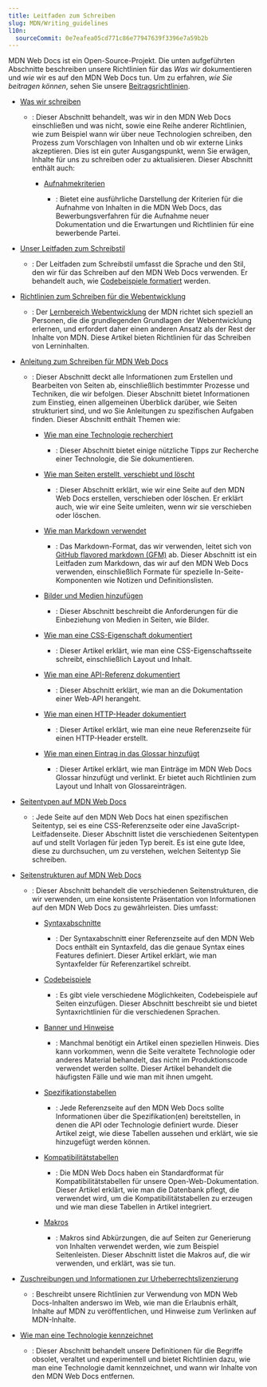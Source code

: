 ```yaml
---
title: Leitfaden zum Schreiben
slug: MDN/Writing_guidelines
l10n:
  sourceCommit: 0e7eafea05cd771c86e77947639f3396e7a59b2b
---
```


MDN Web Docs ist ein Open-Source-Projekt. Die unten aufgeführten Abschnitte beschreiben unsere Richtlinien für das _Was_ wir dokumentieren und _wie_ wir es auf den MDN Web Docs tun. Um zu erfahren, _wie Sie beitragen können_, sehen Sie unsere [Beitragsrichtlinien](/de/docs/MDN/Community).

- [Was wir schreiben](/de/docs/MDN/Writing_guidelines/What_we_write)

  - : Dieser Abschnitt behandelt, was wir in den MDN Web Docs einschließen und was nicht, sowie eine Reihe anderer Richtlinien, wie zum Beispiel wann wir über neue Technologien schreiben, den Prozess zum Vorschlagen von Inhalten und ob wir externe Links akzeptieren. Dies ist ein guter Ausgangspunkt, wenn Sie erwägen, Inhalte für uns zu schreiben oder zu aktualisieren. Dieser Abschnitt enthält auch:

    - [Aufnahmekriterien](/de/docs/MDN/Writing_guidelines/Criteria_for_inclusion)

      - : Bietet eine ausführliche Darstellung der Kriterien für die Aufnahme von Inhalten in die MDN Web Docs, das Bewerbungsverfahren für die Aufnahme neuer Dokumentation und die Erwartungen und Richtlinien für eine bewerbende Partei.

- [Unser Leitfaden zum Schreibstil](/de/docs/MDN/Writing_guidelines/Writing_style_guide)

  - : Der Leitfaden zum Schreibstil umfasst die Sprache und den Stil, den wir für das Schreiben auf den MDN Web Docs verwenden. Er behandelt auch, wie [Codebeispiele formatiert](/de/docs/MDN/Writing_guidelines/Code_style_guide) werden.

- [Richtlinien zum Schreiben für die Webentwicklung](/de/docs/MDN/Writing_guidelines/Learning_content)

  - : Der [Lernbereich Webentwicklung](/de/docs/Learn_web_development) der MDN richtet sich speziell an Personen, die die grundlegenden Grundlagen der Webentwicklung erlernen, und erfordert daher einen anderen Ansatz als der Rest der Inhalte von MDN. Diese Artikel bieten Richtlinien für das Schreiben von Lerninhalten.

- [Anleitung zum Schreiben für MDN Web Docs](/de/docs/MDN/Writing_guidelines/Howto)

  - : Dieser Abschnitt deckt alle Informationen zum Erstellen und Bearbeiten von Seiten ab, einschließlich bestimmter Prozesse und Techniken, die wir befolgen. Dieser Abschnitt bietet Informationen zum Einstieg, einen allgemeinen Überblick darüber, wie Seiten strukturiert sind, und wo Sie Anleitungen zu spezifischen Aufgaben finden. Dieser Abschnitt enthält Themen wie:

    - [Wie man eine Technologie recherchiert](/de/docs/MDN/Writing_guidelines/Howto/Research_technology)

      - : Dieser Abschnitt bietet einige nützliche Tipps zur Recherche einer Technologie, die Sie dokumentieren.

    - [Wie man Seiten erstellt, verschiebt und löscht](/de/docs/MDN/Writing_guidelines/Howto/Creating_moving_deleting)

      - : Dieser Abschnitt erklärt, wie wir eine Seite auf den MDN Web Docs erstellen, verschieben oder löschen. Er erklärt auch, wie wir eine Seite umleiten, wenn wir sie verschieben oder löschen.

    - [Wie man Markdown verwendet](/de/docs/MDN/Writing_guidelines/Howto/Markdown_in_MDN)

      - : Das Markdown-Format, das wir verwenden, leitet sich von [GitHub flavored markdown (GFM)](https://github.github.com/gfm/) ab. Dieser Abschnitt ist ein Leitfaden zum Markdown, das wir auf den MDN Web Docs verwenden, einschließlich Formate für spezielle In-Seite-Komponenten wie Notizen und Definitionslisten.

    - [Bilder und Medien hinzufügen](/de/docs/MDN/Writing_guidelines/Howto/Images_media)

      - : Dieser Abschnitt beschreibt die Anforderungen für die Einbeziehung von Medien in Seiten, wie Bilder.

    - [Wie man eine CSS-Eigenschaft dokumentiert](/de/docs/MDN/Writing_guidelines/Howto/Document_a_CSS_property)

      - : Dieser Artikel erklärt, wie man eine CSS-Eigenschaftsseite schreibt, einschließlich Layout und Inhalt.

    - [Wie man eine API-Referenz dokumentiert](/de/docs/MDN/Writing_guidelines/Howto/Write_an_api_reference)

      - : Dieser Abschnitt erklärt, wie man an die Dokumentation einer Web-API herangeht.

    - [Wie man einen HTTP-Header dokumentiert](/de/docs/MDN/Writing_guidelines/Howto/Document_an_HTTP_header)

      - : Dieser Artikel erklärt, wie man eine neue Referenzseite für einen HTTP-Header erstellt.

    - [Wie man einen Eintrag in das Glossar hinzufügt](/de/docs/MDN/Writing_guidelines/Howto/Write_a_new_entry_in_the_glossary)

      - : Dieser Artikel erklärt, wie man Einträge im MDN Web Docs Glossar hinzufügt und verlinkt. Er bietet auch Richtlinien zum Layout und Inhalt von Glossareinträgen.

- [Seitentypen auf MDN Web Docs](/de/docs/MDN/Writing_guidelines/Page_structures/Page_types)

  - : Jede Seite auf den MDN Web Docs hat einen spezifischen Seitentyp, sei es eine CSS-Referenzseite oder eine JavaScript-Leitfadenseite. Dieser Abschnitt listet die verschiedenen Seitentypen auf und stellt Vorlagen für jeden Typ bereit. Es ist eine gute Idee, diese zu durchsuchen, um zu verstehen, welchen Seitentyp Sie schreiben.

- [Seitenstrukturen auf MDN Web Docs](/de/docs/MDN/Writing_guidelines/Page_structures)

  - : Dieser Abschnitt behandelt die verschiedenen Seitenstrukturen, die wir verwenden, um eine konsistente Präsentation von Informationen auf den MDN Web Docs zu gewährleisten. Dies umfasst:

    - [Syntaxabschnitte](/de/docs/MDN/Writing_guidelines/Page_structures/Syntax_sections)

      - : Der Syntaxabschnitt einer Referenzseite auf den MDN Web Docs enthält ein Syntaxfeld, das die genaue Syntax eines Features definiert. Dieser Artikel erklärt, wie man Syntaxfelder für Referenzartikel schreibt.

    - [Codebeispiele](/de/docs/MDN/Writing_guidelines/Page_structures/Code_examples)

      - : Es gibt viele verschiedene Möglichkeiten, Codebeispiele auf Seiten einzufügen. Dieser Abschnitt beschreibt sie und bietet Syntaxrichtlinien für die verschiedenen Sprachen.

    - [Banner und Hinweise](/de/docs/MDN/Writing_guidelines/Page_structures/Banners_and_notices)

      - : Manchmal benötigt ein Artikel einen speziellen Hinweis. Dies kann vorkommen, wenn die Seite veraltete Technologie oder anderes Material behandelt, das nicht im Produktionscode verwendet werden sollte. Dieser Artikel behandelt die häufigsten Fälle und wie man mit ihnen umgeht.

    - [Spezifikationstabellen](/de/docs/MDN/Writing_guidelines/Page_structures/Specification_tables)

      - : Jede Referenzseite auf den MDN Web Docs sollte Informationen über die Spezifikation(en) bereitstellen, in denen die API oder Technologie definiert wurde. Dieser Artikel zeigt, wie diese Tabellen aussehen und erklärt, wie sie hinzugefügt werden können.

    - [Kompatibilitätstabellen](/de/docs/MDN/Writing_guidelines/Page_structures/Compatibility_tables)

      - : Die MDN Web Docs haben ein Standardformat für Kompatibilitätstabellen für unsere Open-Web-Dokumentation. Dieser Artikel erklärt, wie man die Datenbank pflegt, die verwendet wird, um die Kompatibilitätstabellen zu erzeugen und wie man diese Tabellen in Artikel integriert.

    - [Makros](/de/docs/MDN/Writing_guidelines/Page_structures/Macros)

      - : Makros sind Abkürzungen, die auf Seiten zur Generierung von Inhalten verwendet werden, wie zum Beispiel Seitenleisten. Dieser Abschnitt listet die Makros auf, die wir verwenden, und erklärt, was sie tun.

- [Zuschreibungen und Informationen zur Urheberrechtslizenzierung](/de/docs/MDN/Writing_guidelines/Attrib_copyright_license)

  - : Beschreibt unsere Richtlinien zur Verwendung von MDN Web Docs-Inhalten anderswo im Web, wie man die Erlaubnis erhält, Inhalte auf MDN zu veröffentlichen, und Hinweise zum Verlinken auf MDN-Inhalte.

- [Wie man eine Technologie kennzeichnet](/de/docs/MDN/Writing_guidelines/Experimental_deprecated_obsolete)

  - : Dieser Abschnitt behandelt unsere Definitionen für die Begriffe obsolet, veraltet und experimentell und bietet Richtlinien dazu, wie man eine Technologie damit kennzeichnet, und wann wir Inhalte von den MDN Web Docs entfernen.
